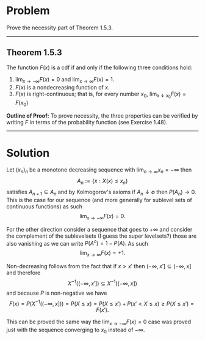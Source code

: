 # Problem
Prove the necessity part of Theorem 1.5.3.
***
## Theorem 1.5.3
The function $F(x)$ is a cdf if and only if the following three conditions hold:
1. $\lim_{x \rightarrow -\infty} F(x) = 0$ and $\lim_{x \rightarrow \infty} F(x) = 1$.
2. $F(x)$ is a nondecreasing function of $x$.
3. $F(x)$ is right-continuous; that is, for every number $x_0$, $\lim_{x \downarrow x_0} F(x) = F(x_0)$

**Outline of Proof:** To prove necessity, the three properties can be verified by writing $F$ in terms of the probability function (see Exercise 1.48).
***
# Solution
Let $(x_n)_n$ be a monotone decreasing sequence with $\lim_{n \rightarrow \infty} x_n = -\infty$ then
$$
A_n := \{x : X(x) \leq x_n\}
$$
satisfies $A_{n + 1} \subseteq A_n$ and by Kolmogorov's axioms if $A_n \downarrow \emptyset$ then $P(A_n) \rightarrow 0$. This is the case for our sequence (and more generally for sublevel sets of continuous functions) as such
$$
\lim_{x \rightarrow -\infty} F(x) = 0.
$$

For the other direction consider a sequence that goes to $+\infty$ and consider the complement of the sublevelsets (I guess the super levelsets?) those are also vanishing as we can write $P(A^c) = 1 - P(A).$ As such
$$
\lim_{x \rightarrow \infty} F(x) = +1.
$$

Non-decreasing follows from the fact that if $x > x'$ then $(-\infty, x'] \subseteq (-\infty, x]$ and therefore 
$$
X^{-1}((-\infty, x']) \subseteq X^{-1}((-\infty, x])
$$
and because $P$ is non-negative we have
$$
F(x)= P(X^{-1}((-\infty, x])) = P(X \leq x) = P(X \leq x') + P(x' < X \leq x) \geq P(X \leq x') = F(x').
$$

This can be proved the same way the $\lim_{x \rightarrow -\infty}F(x) = 0$ case was proved just with the sequence converging to $x_0$ instead of $-\infty$.